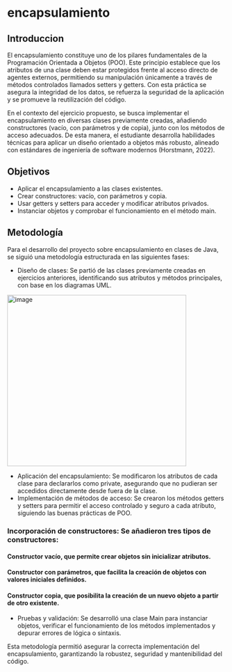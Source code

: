 # encapsulamiento
## Introduccion
El encapsulamiento constituye uno de los pilares fundamentales de la Programación Orientada a Objetos (POO). Este principio establece que los atributos de una clase deben estar protegidos frente al acceso directo de agentes externos, permitiendo su manipulación únicamente a través de métodos controlados llamados setters y getters. Con esta práctica se asegura la integridad de los datos, se refuerza la seguridad de la aplicación y se promueve la reutilización del código. 

En el contexto del ejercicio propuesto, se busca implementar el encapsulamiento en diversas clases previamente creadas, añadiendo constructores (vacío, con parámetros y de copia), junto con los métodos de acceso adecuados. De esta manera, el estudiante desarrolla habilidades técnicas para aplicar un diseño orientado a objetos más robusto, alineado con estándares de ingeniería de software modernos (Horstmann, 2022). 

## Objetivos 
- Aplicar el encapsulamiento a las clases existentes. 
- Crear constructores: vacío, con parámetros y copia. 
- Usar getters y setters para acceder y modificar atributos privados. 
- Instanciar objetos y comprobar el funcionamiento en el método main.

## Metodología
Para el desarrollo del proyecto sobre encapsulamiento en clases de Java, se siguió una metodología estructurada en las siguientes fases:

- Diseño de clases: Se partió de las clases previamente creadas en ejercicios anteriores, identificando sus atributos y métodos principales, con base en los diagramas UML.
<img width="411.5" height="394.5" alt="image" src="https://github.com/user-attachments/assets/b4dffae6-0e47-4e0e-be70-4a8ae7e982cc" />

- Aplicación del encapsulamiento: Se modificaron los atributos de cada clase para declararlos como private, asegurando que no pudieran ser accedidos directamente desde fuera de la clase.
- Implementación de métodos de acceso: Se crearon los métodos getters y setters para permitir el acceso controlado y seguro a cada atributo, siguiendo las buenas prácticas de POO.

### Incorporación de constructores: Se añadieron tres tipos de constructores:
#### Constructor vacío, que permite crear objetos sin inicializar atributos.
#### Constructor con parámetros, que facilita la creación de objetos con valores iniciales definidos.
#### Constructor copia, que posibilita la creación de un nuevo objeto a partir de otro existente.

- Pruebas y validación: Se desarrolló una clase Main para instanciar objetos, verificar el funcionamiento de los métodos implementados y depurar errores de lógica o sintaxis.

Esta metodología permitió asegurar la correcta implementación del encapsulamiento, garantizando la robustez, seguridad y mantenibilidad del código.
